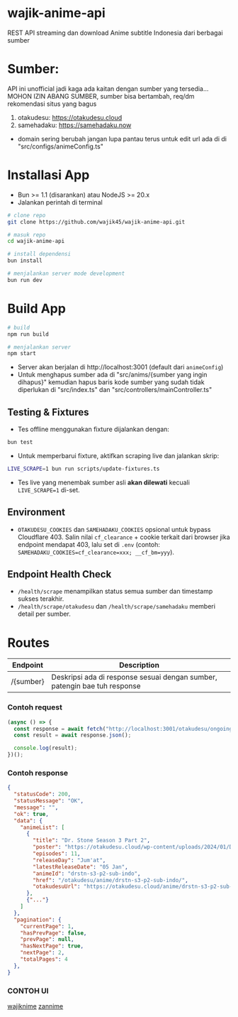 # wajik-anime-api

REST API streaming dan download Anime subtitle Indonesia dari berbagai sumber

# Sumber:

API ini unofficial jadi kaga ada kaitan dengan sumber yang tersedia...
MOHON IZIN ABANG SUMBER, sumber bisa bertambah, req/dm rekomendasi situs yang bagus

1. otakudesu: https://otakudesu.cloud
2. samehadaku: https://samehadaku.now

- domain sering berubah jangan lupa pantau terus untuk edit url ada di di "src/configs/animeConfig.ts"

# Installasi App

- Bun >= 1.1 (disarankan) atau NodeJS >= 20.x
- Jalankan perintah di terminal

```sh
# clone repo
git clone https://github.com/wajik45/wajik-anime-api.git

# masuk repo
cd wajik-anime-api

# install dependensi
bun install

# menjalankan server mode development
bun run dev
```

# Build App

```sh
# build
npm run build

# menjalankan server
npm start
```

- Server akan berjalan di http://localhost:3001 (default dari `animeConfig`)
- Untuk menghapus sumber ada di "src/anims/{sumber yang ingin dihapus}" kemudian hapus baris kode sumber yang sudah tidak diperlukan di "src/index.ts" dan "src/controllers/mainController.ts"

## Testing & Fixtures

- Tes offline menggunakan fixture dijalankan dengan:

```sh
bun test
```

- Untuk memperbarui fixture, aktifkan scraping live dan jalankan skrip:

```sh
LIVE_SCRAPE=1 bun run scripts/update-fixtures.ts
```

- Tes live yang menembak sumber asli **akan dilewati** kecuali `LIVE_SCRAPE=1` di-set.

## Environment

- `OTAKUDESU_COOKIES` dan `SAMEHADAKU_COOKIES` opsional untuk bypass Cloudflare 403.
  Salin nilai `cf_clearance` + cookie terkait dari browser jika endpoint mendapat 403,
  lalu set di `.env` (contoh: `SAMEHADAKU_COOKIES=cf_clearance=xxx; __cf_bm=yyy`).

## Endpoint Health Check

- `/health/scrape` menampilkan status semua sumber dan timestamp sukses terakhir.
- `/health/scrape/otakudesu` dan `/health/scrape/samehadaku` memberi detail per sumber.

# Routes

| Endpoint  | Description                                                               |
| --------- | ------------------------------------------------------------------------- |
| /{sumber} | Deskripsi ada di response sesuai dengan sumber, patengin bae tuh response |

### Contoh request

```js
(async () => {
  const response = await fetch("http://localhost:3001/otakudesu/ongoing?page=1");
  const result = await response.json();

  console.log(result);
})();
```

### Contoh response

```json
{
  "statusCode": 200,
  "statusMessage": "OK",
  "message": "",
  "ok": true,
  "data": {
    "animeList": [
      {
        "title": "Dr. Stone Season 3 Part 2",
        "poster": "https://otakudesu.cloud/wp-content/uploads/2024/01/Dr.-Stone-Season-3-Part-2-Sub-Indo.jpg",
        "episodes": 11,
        "releaseDay": "Jum'at",
        "latestReleaseDate": "05 Jan",
        "animeId": "drstn-s3-p2-sub-indo",
        "href": "/otakudesu/anime/drstn-s3-p2-sub-indo/",
        "otakudesuUrl": "https://otakudesu.cloud/anime/drstn-s3-p2-sub-indo/"
      },
      {"..."}
    ]
  },
  "pagination": {
    "currentPage": 1,
    "hasPrevPage": false,
    "prevPage": null,
    "hasNextPage": true,
    "nextPage": 2,
    "totalPages": 4
  },
}
```

### CONTOH UI

[wajiknime](https://github.com/wajik45/wajiknime/)
[zannime](https://github.com/Fauzanmhr/zannime/)
